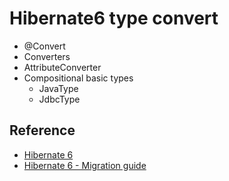 # Hibernate6 type convert

- @Convert
- Converters
- AttributeConverter
- Compositional basic types
  - JavaType
  - JdbcType

## Reference

- [Hibernate 6](https://docs.jboss.org/hibernate/orm/6.5/introduction/html_single/Hibernate_Introduction.html)
- [Hibernate 6 - Migration guide](https://docs.jboss.org/hibernate/orm/6.5/migration-guide/migration-guide.html)
